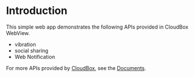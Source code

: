 # Introduction
 This simple web app demonstrates the following APIs provided in CloudBox WebView.

- vibration
- social sharing
- Web Notification

For more APIs provided by [CloudBox](http://yunji.one), see the [Documents](http://docs.tinydust.cn).
